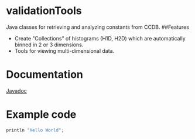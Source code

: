 # validationTools
Java classes for retrieving and analyzing constants from CCDB.
##Features
- Create "Collections" of histograms (H1D, H2D) which are automatically binned in 2 or 3 dimensions.
- Tools for viewing multi-dimensional data.

# Documentation
[Javadoc](https://userweb.jlab.org/~nathanh/CLAS12softwareValidation/validationTools/doc/)

# Example code
```groovy
println "Hello World";
```
